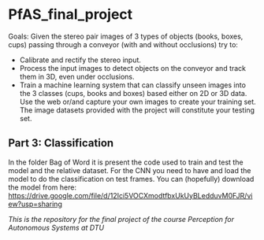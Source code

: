 # PfAS_final_project
Goals: Given the stereo pair images of 3 types of objects (books, boxes, cups) passing through a conveyor (with and without occlusions) try to:
- Calibrate and rectify the stereo input.
- Process the input images to detect objects on the conveyor and track them in 3D, even under occlusions.
- Train a machine learning system that can classify unseen images into the 3 classes (cups, books and boxes) based either on 2D or 3D data. Use the web or/and capture your own images to create your training set. The image datasets provided with the project will constitute your testing set.

## Part 3: Classification 
In the folder Bag of Word it is present the code used to train and test the model and the relative dataset.
For the CNN you need to have and load the model to do the classification on test frames.
You can (hopefully) download the model from here: https://drive.google.com/file/d/12Ici5VOCXmodtfbxUkUyBLedduvM0FJR/view?usp=sharing

_This is the repository for the final project of the course Perception for Autonomous Systems at DTU_
